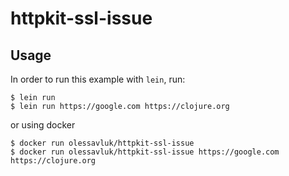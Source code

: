 # httpkit-ssl-issue

## Usage

In order to run this example with `lein`, run:

    $ lein run
    $ lein run https://google.com https://clojure.org
    
or using docker

    $ docker run olessavluk/httpkit-ssl-issue
    $ docker run olessavluk/httpkit-ssl-issue https://google.com https://clojure.org

